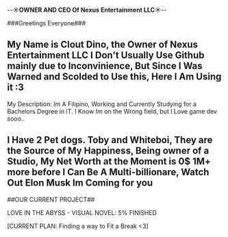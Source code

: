 --☀️**OWNER AND CEO Of Nexus Entertainment LLC**☀️--

###Greetings Everyone###

My Name is Clout Dino, the Owner of Nexus Entertainment LLC
I Don't Usually Use Github mainly due to Inconvinience, But
Since I Was Warned and Scolded to Use this, Here I Am Using it :3
-----------------------------------------------------
My Description:
Im A Filipino, Working and Currently Studying for a Bachelors Degree in IT.
I Know Im on the Wrong field, but I Love game dev sooo..

I Have 2 Pet dogs. Toby and Whiteboi, They are the Source of My Happiness,
Being owner of a Studio, My Net Worth at the Moment is **0$**
1M+ more before I Can Be A Multi-billionare, Watch Out Elon Musk Im Coming for you
-----------------------------------------------------

##OUR CURRENT PROJECT##

LOVE IN THE ABYSS - VISUAL NOVEL: 5% FINISHED

[CURRENT PLAN: Finding a way to Fit a Break <3]
